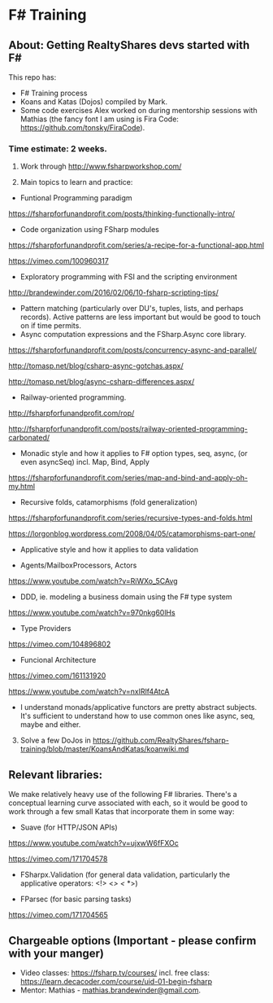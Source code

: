 # F# Training

## About: Getting RealtyShares devs started with F#

This repo has:
- F# Training process
- Koans and Katas (Dojos) compiled by Mark.
- Some code exercises Alex worked on during mentorship sessions with Mathias (the fancy font I am using is Fira Code: https://github.com/tonsky/FiraCode). 

### Time estimate: 2 weeks.

1) Work through http://www.fsharpworkshop.com/

2) Main topics to learn and practice: 

- Funtional Programming paradigm

https://fsharpforfunandprofit.com/posts/thinking-functionally-intro/

- Code organization using FSharp modules

https://fsharpforfunandprofit.com/series/a-recipe-for-a-functional-app.html

https://vimeo.com/100960317

- Exploratory programming with FSI and the scripting environment

http://brandewinder.com/2016/02/06/10-fsharp-scripting-tips/

- Pattern matching (particularly over DU's, tuples, lists, and perhaps records). Active patterns are less important but would be good to touch on if time permits.
- Async computation expressions and the FSharp.Async core library. 

https://fsharpforfunandprofit.com/posts/concurrency-async-and-parallel/

http://tomasp.net/blog/csharp-async-gotchas.aspx/

http://tomasp.net/blog/async-csharp-differences.aspx/

- Railway-oriented programming.

http://fsharpforfunandprofit.com/rop/

http://fsharpforfunandprofit.com/posts/railway-oriented-programming-carbonated/

- Monadic style and how it applies to F# option types, seq, async, (or even asyncSeq) incl. Map, Bind, Apply

https://fsharpforfunandprofit.com/series/map-and-bind-and-apply-oh-my.html

- Recursive folds, catamorphisms (fold generalization)

https://fsharpforfunandprofit.com/series/recursive-types-and-folds.html

https://lorgonblog.wordpress.com/2008/04/05/catamorphisms-part-one/

- Applicative style and how it applies to data validation

- Agents/MailboxProcessors, Actors

https://www.youtube.com/watch?v=RiWXo_5CAvg

- DDD, ie. modeling a business domain using the F# type system

https://www.youtube.com/watch?v=970nkg60lHs

- Type Providers

https://vimeo.com/104896802

- Funcional Architecture

https://vimeo.com/161131920

https://www.youtube.com/watch?v=nxIRlf4AtcA


* I understand monads/applicative functors are pretty abstract subjects. It's sufficient to understand how to use common ones like async, seq, maybe and either.

3) Solve a few DoJos in https://github.com/RealtyShares/fsharp-training/blob/master/KoansAndKatas/koanwiki.md


## Relevant libraries:

We make relatively heavy use of the following F# libraries. There's a conceptual learning curve associated with each, so it would be good to work through a few small Katas that incorporate them in some way:

- Suave (for HTTP/JSON APIs)

https://www.youtube.com/watch?v=ujxwW6fFXOc

https://vimeo.com/171704578

- FSharpx.Validation (for general data validation, particularly the applicative operators: <!> <*> <* *>)

- FParsec (for basic parsing tasks)

https://vimeo.com/171704565


## Chargeable options (Important - please confirm with your manger)
- Video classes: https://fsharp.tv/courses/  incl. free class: https://learn.decacoder.com/course/uid-01-begin-fsharp
- Mentor: Mathias - mathias.brandewinder@gmail.com. 
